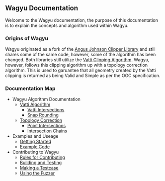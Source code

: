 ## Wagyu Documentation

Welcome to the Wagyu documentation, the purpose of this documentation is to explain the concepts
and algorithm used within Wagyu. 

### Origins of Wagyu

Wagyu originated as a fork of the [Angus Johnson Clipper Library](http://www.angusj.com/delphi/clipper.php) and still
shares some of the same code, however, some of the algorithm has been changed. Both libraries still utilize the [Vatti Clipping Algorithm](https://en.wikipedia.org/wiki/Vatti_clipping_algorithm). Wagyu, however, follows this clipping algorithm up with a topology correction algorithm. This is used to garuantee that all geometry created by the Vatti clipping is returned as being Valid and Simple as per the OGC specification. 

### Documentation Map

* Wagyu Algorithm Documentation
    * [Vatti Algorithm](vatti.md)
        * [Vatti Intersections](vatti_intersections.md)
        * [Snap Rounding](snap_rounding.md)
    * [Topology Correction](topology_correction.md)
        * [Point Intersections](point_intersections.md)
        * [Intersection Chains](intersections_chains.md)
* Examples and Useage
    * [Getting Started](getting_started.md)
    * [Example Code](example.md)
* Contributing to Wagyu
    * [Rules for Contributing](contributing.md)
    * [Building and Testing](building_and_testing.md)
    * [Making a Testcase](make_a_testcase.md)
    * [Using the Fuzzer](fuzzer.md)
